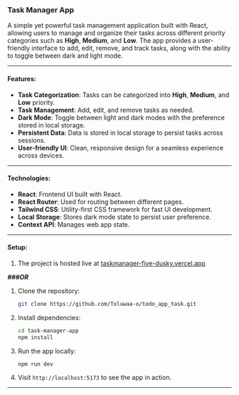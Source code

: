 ### Task Manager App

A simple yet powerful task management application built with React, allowing users to manage and organize their tasks across different priority categories such as **High**, **Medium**, and **Low**. The app provides a user-friendly interface to add, edit, remove, and track tasks, along with the ability to toggle between dark and light mode.

---

#### Features:
- **Task Categorization**: Tasks can be categorized into **High**, **Medium**, and **Low** priority.
- **Task Management**: Add, edit, and remove tasks as needed.
- **Dark Mode**: Toggle between light and dark modes with the preference stored in local storage.
- **Persistent Data**: Data is stored in local storage to persist tasks across sessions.
- **User-friendly UI**: Clean, responsive design for a seamless experience across devices.

---

#### Technologies:
- **React**: Frontend UI built with React.
- **React Router**: Used for routing between different pages.
- **Tailwind CSS**: Utility-first CSS framework for fast UI development.
- **Local Storage**: Stores dark mode state to persist user preference.
- **Context API**: Manages web app state.

---

#### Setup:
1. The project is hosted live at [taskmanager-five-dusky.vercel.app](https://taskmanager-five-dusky.vercel.app)

***###OR***

1. Clone the repository:
    ```bash
    git clone https://github.com/Toluwaa-o/todo_app_task.git
    ```

2. Install dependencies:
    ```bash
    cd task-manager-app
    npm install
    ```

3. Run the app locally:
    ```bash
    npm run dev
    ```

4. Visit `http://localhost:5173` to see the app in action.

---